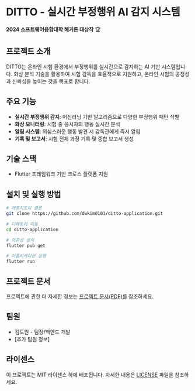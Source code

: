 # DITTO - 실시간 부정행위 AI 감지 시스템

**2024 소프트웨어융합대학 해커톤 대상작** 🏆

## 프로젝트 소개

DITTO는 온라인 시험 환경에서 부정행위를 실시간으로 감지하는 AI 기반 시스템입니다. 화상 분석 기술을 활용하여 시험 감독을 효율적으로 지원하고, 온라인 시험의 공정성과 신뢰성을 높이는 것을 목표로 합니다.

## 주요 기능

- **실시간 부정행위 감지**: 머신러닝 기반 알고리즘으로 다양한 부정행위 패턴 식별
- **화상 모니터링**: 시험 중 응시자의 행동 실시간 분석
- **알림 시스템**: 의심스러운 행동 발견 시 감독관에게 즉시 알림
- **기록 및 보고서**: 시험 전체 과정 기록 및 종합 보고서 생성

## 기술 스택

- Flutter 프레임워크 기반 크로스 플랫폼 지원

## 설치 및 실행 방법

```bash
# 레포지토리 클론
git clone https://github.com/dwkim0101/ditto-application.git

# 디렉토리 이동
cd ditto-application

# 의존성 설치
flutter pub get

# 어플리케이션 실행
flutter run
```

## 프로젝트 문서

프로젝트에 관한 더 자세한 정보는 [프로젝트 문서(PDF)](./docs/ditto_project_documentation.pdf)를 참조하세요.

## 팀원

- 김도원 - 팀장/백엔드 개발
- [추가 팀원 정보]

## 라이센스

이 프로젝트는 MIT 라이센스 하에 배포됩니다. 자세한 내용은 [LICENSE](./LICENSE) 파일을 참조하세요.
